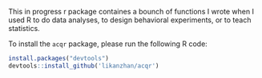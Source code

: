 This in progress r package containes a bounch of functions I wrote when I used R to do data analyses, to design behavioral experiments, or to teach statistics.

To install the `acqr` package, please run the following R code:

```r
install.packages("devtools")
devtools::install_github('likanzhan/acqr')
```
